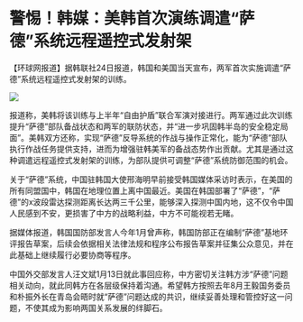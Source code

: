 # 警惕！韩媒：美韩首次演练调遣“萨德”系统远程遥控式发射架

【环球网报道】据韩联社24日报道，韩国和美国当天宣布，两军首次实施调遣“萨德”系统远程遥控式发射架的训练。

![](https://inews.gtimg.com/om_bt/Oi8gzl9E97BCGac9fPU66EFV_HfEMTyzfKJXk34AERh1IAA/1000)

报道称，美韩将该训练与上半年“自由护盾”联合军演对接进行。两军通过此次训练提升“萨德”部队备战状态和两军的联防状态，并“进一步巩固韩半岛的安全稳定局面”。美韩双方还称，实现“萨德”反导系统的作战与操作正常化，能为“萨德”部队执行作战任务提供支持，进而为增强驻韩美军的备战态势作出贡献。尤其是通过这种调遣远程遥控式发射架的训练，为部队提供可调整“萨德”系统防御范围的机会。

关于“萨德”系统，中国驻韩国大使邢海明早前接受韩国媒体采访时表示，在美国的所有同盟国中，韩国在地理位置上离中国最近。美国在韩国部署了“萨德”，“萨德”的x波段雷达探测距离长达两三千公里，能够深入探测中国内地，这不仅令中国人民感到不安，更损害了中方的战略利益，中方不可能视若无睹。

据媒体报道，韩国国防部发言人今年1月曾声称，韩国防部正在编制“萨德”基地环评报告草案，后续会依据相关法律法规和程序公布报告草案并征集公众意见，并在此基础上继续履行必要协商等程序。

中国外交部发言人汪文斌1月13日就此事回应称，中方密切关注韩方涉“萨德”问题相关动向，就此同韩方在各层级保持着沟通。希望韩方按照去年8月王毅国务委员和朴振外长在青岛会晤时就“萨德”问题达成的共识，继续妥善处理和管控好这一问题，不使其成为影响两国关系发展的绊脚石。

